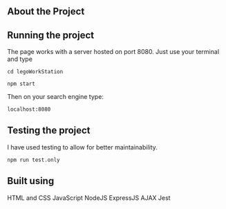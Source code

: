 #

## About the Project

## Running the project

The page works with a server hosted on port 8080. Just use your terminal and type

```console
cd legoWorkStation
```

```console
npm start
```

Then on your search engine type:

```console
localhost:8080
```


## Testing the project

I have used testing to allow for better maintainability.

```console
npm run test.only
```

## Built using

HTML and CSS
JavaScript
NodeJS
ExpressJS
AJAX
Jest
